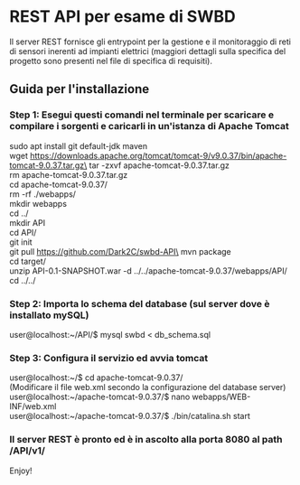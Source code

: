 # REST API per esame di SWBD

Il server REST fornisce gli entrypoint per la gestione e il monitoraggio di reti di sensori inerenti ad impianti elettrici (maggiori dettagli sulla specifica del progetto sono presenti nel file di specifica di requisiti).


## Guida per l'installazione
### Step 1: Esegui questi comandi nel terminale per scaricare e compilare i sorgenti e caricarli in un'istanza di Apache Tomcat
sudo apt install git default-jdk maven\
wget https://downloads.apache.org/tomcat/tomcat-9/v9.0.37/bin/apache-tomcat-9.0.37.tar.gz\
tar -zxvf apache-tomcat-9.0.37.tar.gz\
rm apache-tomcat-9.0.37.tar.gz\
cd apache-tomcat-9.0.37/\
rm -rf ./webapps/\
mkdir webapps\
cd ../\
mkdir API\
cd API/\
git init\
git pull https://github.com/Dark2C/swbd-API\
mvn package\
cd target/\
unzip API-0.1-SNAPSHOT.war -d ../../apache-tomcat-9.0.37/webapps/API/\
cd ../../


### Step 2: Importa lo schema del database (sul server dove è installato mySQL)
user@localhost:~/API/$ mysql swbd < db_schema.sql

### Step 3: Configura il servizio ed avvia tomcat
user@localhost:~/$ cd apache-tomcat-9.0.37/\
(Modificare il file web.xml secondo la configurazione del database server)\
user@localhost:~/apache-tomcat-9.0.37/$ nano webapps/WEB-INF/web.xml\
user@localhost:~/apache-tomcat-9.0.37/$ ./bin/catalina.sh start

### Il server REST è pronto ed è in ascolto alla porta 8080 al path /API/v1/
Enjoy!
